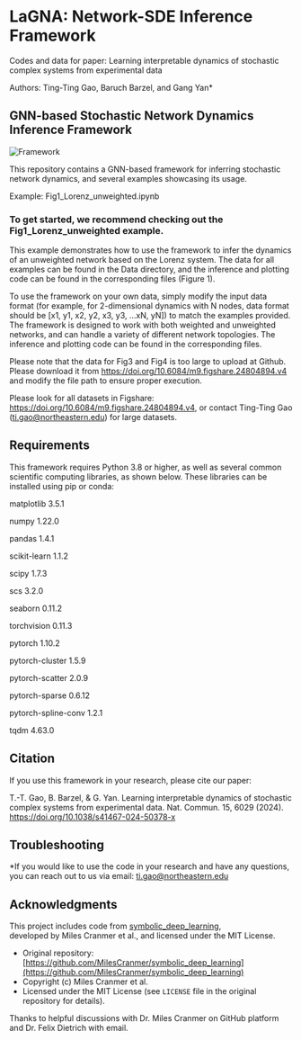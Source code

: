 # LaGNA: Network-SDE Inference Framework
Codes and data for paper: Learning interpretable dynamics of stochastic complex systems from experimental data

Authors: Ting-Ting Gao, Baruch Barzel, and Gang Yan*

## GNN-based Stochastic Network Dynamics Inference Framework

![Framework](Fig1.png)

This repository contains a GNN-based framework for inferring stochastic network dynamics, and several examples showcasing its usage. 

Example: Fig1_Lorenz_unweighted.ipynb


### To get started, we recommend checking out the Fig1_Lorenz_unweighted example. 
This example demonstrates how to use the framework to infer the dynamics of an unweighted network based on the Lorenz system. The data for all examples can be found in the Data directory, and the inference and plotting code can be found in the corresponding files (Figure 1).

To use the framework on your own data, simply modify the input data format (for example, for 2-dimensional dynamics with N nodes, data format should be [x1, y1, x2, y2, x3, y3, ...xN, yN]) to match the examples provided. The framework is designed to work with both weighted and unweighted networks, and can handle a variety of different network topologies. The inference and plotting code can be found in the corresponding files.

Please note that the data for Fig3 and Fig4 is too large to upload at Github. Please download it from https://doi.org/10.6084/m9.figshare.24804894.v4 and modify the file path to ensure proper execution.

Please look for all datasets in Figshare: https://doi.org/10.6084/m9.figshare.24804894.v4, or contact Ting-Ting Gao (ti.gao@northeastern.edu) for large datasets.

## Requirements
This framework requires Python 3.8 or higher, as well as several common scientific computing libraries, as shown below. These libraries can be installed using pip or conda:

matplotlib                3.5.1

numpy                     1.22.0

pandas                    1.4.1

scikit-learn              1.1.2

scipy                     1.7.3

scs                       3.2.0

seaborn                   0.11.2 

torchvision               0.11.3

pytorch                   1.10.2 

pytorch-cluster           1.5.9  

pytorch-scatter           2.0.9    

pytorch-sparse            0.6.12 

pytorch-spline-conv       1.2.1  

tqdm                      4.63.0

## Citation
If you use this framework in your research, please cite our paper:

T.-T. Gao, B. Barzel, & G. Yan. Learning interpretable dynamics of stochastic complex systems from experimental data. Nat. Commun. 15, 6029 (2024). https://doi.org/10.1038/s41467-024-50378-x



## Troubleshooting
*If you would like to use the code in your research and have any questions, you can reach out to us via email: ti.gao@northeastern.edu

## Acknowledgments
This project includes code from [symbolic_deep_learning](https://github.com/MilesCranmer/symbolic_deep_learning),  
developed by Miles Cranmer et al., and licensed under the MIT License.
- Original repository: [https://github.com/MilesCranmer/symbolic_deep_learning](https://github.com/MilesCranmer/symbolic_deep_learning)
- Copyright (c) Miles Cranmer et al.
- Licensed under the MIT License (see `LICENSE` file in the original repository for details).

Thanks to helpful discussions with Dr. Miles Cranmer on GitHub platform and Dr. Felix Dietrich with email.
